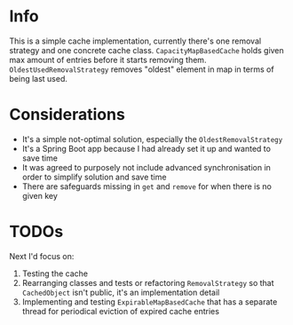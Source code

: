 # Info

This is a simple cache implementation, currently there's one removal strategy and one concrete cache class.
`CapacityMapBasedCache` holds given max amount of entries before it starts removing them.
`OldestUsedRemovalStrategy` removes "oldest" element in map in terms of being last used.

# Considerations
 
- It's a simple not-optimal solution, especially the `OldestRemovalStrategy`
- It's a Spring Boot app because I had already set it up and wanted to save time 
- It was agreed to purposely not include advanced synchronisation in order to simplify solution and save time
- There are safeguards missing in `get` and `remove` for when there is no given key

# TODOs

Next I'd focus on:

1. Testing the cache
1. Rearranging classes and tests or refactoring `RemovalStrategy` so that `CachedObject` isn't public, it's an implementation detail
1. Implementing and testing `ExpirableMapBasedCache` that has a separate thread for periodical eviction of expired cache entries